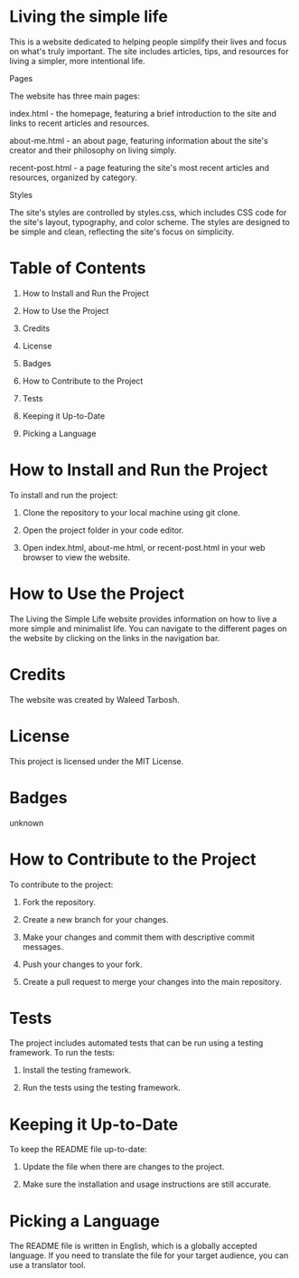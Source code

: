 
# Living the simple life

This is a website dedicated to helping people simplify their lives and focus on what's truly important. The site includes articles, tips, and resources for living a simpler, more intentional life.

Pages

The website has three main pages:

index.html - the homepage, featuring a brief introduction to the site and links to recent articles and resources.

about-me.html - an about page, featuring information about the site's creator and their philosophy on living simply.

recent-post.html - a page featuring the site's most recent articles and resources, organized by category.

Styles

The site's styles are controlled by styles.css, which includes CSS code for the site's layout, typography, and color scheme. The styles are designed to be simple and clean, reflecting the site's focus on simplicity.

# Table of Contents
1. How to Install and Run the Project

2. How to Use the Project

3. Credits

4. License

5. Badges

6. How to Contribute to the Project

7. Tests

8. Keeping it Up-to-Date

9. Picking a Language

# How to Install and Run the Project
To install and run the project:

1. Clone the repository to your local machine using git clone.

2. Open the project folder in your code editor.

3. Open index.html, about-me.html, or recent-post.html in your web browser to view the website.

# How to Use the Project
The Living the Simple Life website provides information on how to live a more simple and minimalist life. You can navigate to the different pages on the website by clicking on the links in the navigation bar.


# Credits
The website was created by Waleed Tarbosh.

# License
This project is licensed under the MIT License.

# Badges
unknown

# How to Contribute to the Project
To contribute to the project:

1. Fork the repository.

2. Create a new branch for your changes.

3. Make your changes and commit them with descriptive commit messages.

4. Push your changes to your fork.

5. Create a pull request to merge your changes into the main repository.


# Tests
The project includes automated tests that can be run using a testing framework. To run the tests:

1. Install the testing framework.

2. Run the tests using the testing framework.

# Keeping it Up-to-Date
To keep the README file up-to-date:

1. Update the file when there are changes to the project.

2. Make sure the installation and usage instructions are still accurate.

# Picking a Language
The README file is written in English, which is a globally accepted language. If you need to translate the file for your target audience, you can use a translator tool.



